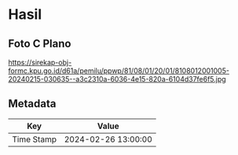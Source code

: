 # Hasil

## Foto C Plano

https://sirekap-obj-formc.kpu.go.id/d61a/pemilu/ppwp/81/08/01/20/01/8108012001005-20240215-030635--a3c2310a-6036-4e15-820a-6104d37fe6f5.jpg


## Metadata

| Key        | Value               |
| ---------- | ------------------- |
| Time Stamp | 2024-02-26 13:00:00 |



